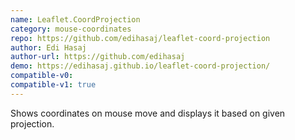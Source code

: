 ```yaml
---
name: Leaflet.CoordProjection
category: mouse-coordinates
repo: https://github.com/edihasaj/leaflet-coord-projection
author: Edi Hasaj
author-url: https://github.com/edihasaj
demo: https://edihasaj.github.io/leaflet-coord-projection/
compatible-v0:
compatible-v1: true
---
```


Shows coordinates on mouse move and displays it based on given projection.
